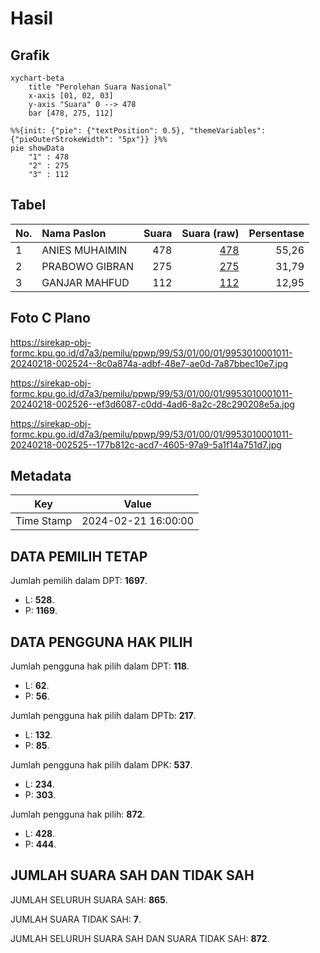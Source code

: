 # Hasil

## Grafik

```mermaid
xychart-beta
    title "Perolehan Suara Nasional"
    x-axis [01, 02, 03]
    y-axis "Suara" 0 --> 478
    bar [478, 275, 112]
```

```mermaid
%%{init: {"pie": {"textPosition": 0.5}, "themeVariables": {"pieOuterStrokeWidth": "5px"}} }%%
pie showData
    "1" : 478
    "2" : 275
    "3" : 112
```

## Tabel

| No. | Nama Paslon    | Suara | Suara (raw) | Persentase |
|:--- |:-------------- | -----:| -----------:| ----------:|
| 1   | ANIES MUHAIMIN | 478   | [478][p-1]  | 55,26      |
| 2   | PRABOWO GIBRAN | 275   | [275][p-2]  | 31,79      |
| 3   | GANJAR MAHFUD  | 112   | [112][p-3]  | 12,95      |


[p-1]: https://github.com/gigit-pemilu/pemilu-2024/blob/main/pilpres/hitung-suara/sub/99-luar-negeri/sub/53-jeddah-arab-saudi/sub/01-jeddah-arab-saudi/sub/0001-jeddah-arab-saudi/sub/011-tps/sub/paslon-1.txt
[p-2]: https://github.com/gigit-pemilu/pemilu-2024/blob/main/pilpres/hitung-suara/sub/99-luar-negeri/sub/53-jeddah-arab-saudi/sub/01-jeddah-arab-saudi/sub/0001-jeddah-arab-saudi/sub/011-tps/sub/paslon-2.txt
[p-3]: https://github.com/gigit-pemilu/pemilu-2024/blob/main/pilpres/hitung-suara/sub/99-luar-negeri/sub/53-jeddah-arab-saudi/sub/01-jeddah-arab-saudi/sub/0001-jeddah-arab-saudi/sub/011-tps/sub/paslon-3.txt

## Foto C Plano

https://sirekap-obj-formc.kpu.go.id/d7a3/pemilu/ppwp/99/53/01/00/01/9953010001011-20240218-002524--8c0a874a-adbf-48e7-ae0d-7a87bbec10e7.jpg

https://sirekap-obj-formc.kpu.go.id/d7a3/pemilu/ppwp/99/53/01/00/01/9953010001011-20240218-002526--ef3d6087-c0dd-4ad6-8a2c-28c290208e5a.jpg

https://sirekap-obj-formc.kpu.go.id/d7a3/pemilu/ppwp/99/53/01/00/01/9953010001011-20240218-002525--177b812c-acd7-4605-97a9-5a1f14a751d7.jpg


## Metadata

| Key        | Value               |
| ---------- | ------------------- |
| Time Stamp | 2024-02-21 16:00:00 |


## DATA PEMILIH TETAP

Jumlah pemilih dalam DPT: **1697**.
 * L: **528**.
 * P: **1169**.

## DATA PENGGUNA HAK PILIH

Jumlah pengguna hak pilih dalam DPT: **118**.
 * L: **62**.
 * P: **56**.

Jumlah pengguna hak pilih dalam DPTb: **217**.
 * L: **132**.
 * P: **85**.

Jumlah pengguna hak pilih dalam DPK: **537**.
 * L: **234**.
 * P: **303**.

Jumlah pengguna hak pilih: **872**.
 * L: **428**.
 * P: **444**.

## JUMLAH SUARA SAH DAN TIDAK SAH

JUMLAH SELURUH SUARA SAH: **865**.

JUMLAH SUARA TIDAK SAH: **7**.

JUMLAH SELURUH SUARA SAH DAN SUARA TIDAK SAH: **872**.


